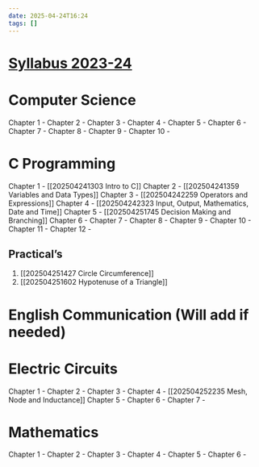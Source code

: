 ```yaml
---
date: 2025-04-24T16:24
tags: []
---
```

# [Syllabus 2023-24](https://www.svnit.ac.in/web/department/ai/pdf/curriculum/BTech-AI-2023-24-Curriculum-First-Year-Syllabus.pdf)

# Computer Science

Chapter 1 - 
Chapter 2 - 
Chapter 3 - 
Chapter 4 - 
Chapter 5 - 
Chapter 6 - 
Chapter 7 - 
Chapter 8 - 
Chapter 9 - 
Chapter 10 - 

# C Programming

Chapter 1 - [[202504241303 Intro to C]]
Chapter 2 - [[202504241359 Variables and Data Types]]
Chapter 3 - [[202504242259 Operators and Expressions]]
Chapter 4 - [[202504242323 Input, Output, Mathematics, Date and Time]]
Chapter 5 - [[202504251745 Decision Making and Branching]]
Chapter 6 - 
Chapter 7 - 
Chapter 8 - 
Chapter 9 - 
Chapter 10 - 
Chapter 11 - 
Chapter 12 - 

## Practical’s

1. [[202504251427 Circle Circumference]]
2. [[202504251602 Hypotenuse of a Triangle]]
# English Communication (Will add if needed)

# Electric Circuits

Chapter 1 - 
Chapter 2 - 
Chapter 3 - 
Chapter 4 - [[202504252235 Mesh, Node and Inductance]]
Chapter 5 - 
Chapter 6 - 
Chapter 7 - 

# Mathematics

Chapter 1 - 
Chapter 2 - 
Chapter 3 - 
Chapter 4 - 
Chapter 5 - 
Chapter 6 - 